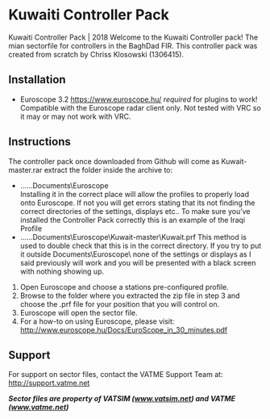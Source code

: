# Kuwaiti Controller Pack
Kuwaiti Controller Pack | 2018
Welcome to the Kuwaiti Controller pack! The mian sectorfile for controllers in the BaghDad FIR. This controller pack was created from scratch by Chriss Klosowski (1306415). 

## Installation

* Euroscope 3.2 https://www.euroscope.hu/ *required* for plugins to work!
Compatible with the Euroscope radar client only. Not tested with VRC so it may or may not work with VRC.

## Instructions
The controller pack once downloaded from Github will come as Kuwait-master.rar extract the folder inside the archive to:
* ……Documents\Euroscope\
Installing it in the correct place will allow the profiles to properly load onto Euroscope. If not you will get errors stating that its not finding the correct directories of the settings, displays etc.. To make sure you’ve installed the Controller Pack correctly this is an example of the Iraqi Profile
* ……Documents\Euroscope\Kuwait-master\Kuwait.prf
This method is used to double check that this is in the correct directory. If you try to put it outside Documents\Euroscope\ none of the settings or displays as I said previously will work and you will be presented with a black screen with nothing showing up.

1. Open Euroscope and choose a stations pre-confiqured profile.
2. Browse to the folder where you extracted the zip file in step 3 and choose the .prf file for your position that you will control on.
3. Euroscope will open the sector file.
4. For a how-to on using Euroscope, please visit: http://www.euroscope.hu/Docs/EuroScope_in_30_minutes.pdf

## Support
For support on sector files, contact the VATME Support Team at: http://support.vatme.net

***Sector files are property of VATSIM (www.vatsim.net) and VATME (www.vatme.net)***